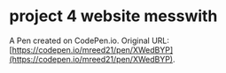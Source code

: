 # project 4 website messwith

A Pen created on CodePen.io. Original URL: [https://codepen.io/mreed21/pen/XWedBYP](https://codepen.io/mreed21/pen/XWedBYP).


